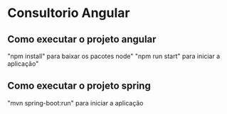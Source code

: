 # Consultorio Angular

## Como executar o projeto angular

"npm install" para baixar os pacotes node"
"npm run start" para iniciar a aplicação"

## Como executar o projeto spring

"mvn spring-boot:run" para iniciar a aplicação
